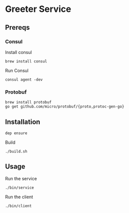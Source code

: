 # Greeter Service

## Prereqs

### Consul

Install consul
```shell
brew install consul
```

Run Consul

```shell
consul agent -dev
```

### Protobuf

```shell
brew install protobuf
go get github.com/micro/protobuf/{proto,protoc-gen-go}
```

## Installation

```shell
dep ensure
```

Build
```shell
./build.sh
```

## Usage

Run the service

```shell
./bin/service
```

Run the client

```shell
./bin/client
```
